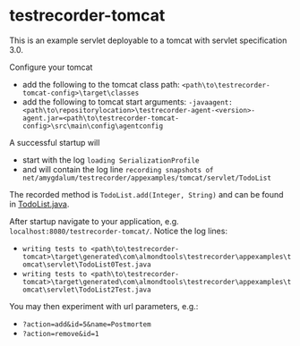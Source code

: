 # testrecorder-tomcat

This is an example servlet deployable to a tomcat with servlet specification 3.0.

Configure your tomcat
* add the following to the tomcat class path: `<path\to\testrecorder-tomcat-config>\target\classes`
* add the following to tomcat start arguments: `-javaagent:<path\to\repositorylocation>\testrecorder-agent-<version>-agent.jar=<path\to\testrecorder-tomcat-config>\src\main\config\agentconfig`

A successful startup will 
* start with the log `loading SerializationProfile` 
* and will contain the log line `recording snapshots of net/amygdalum/testrecorder/appexamples/tomcat/servlet/TodoList`

The recorded method is `TodoList.add(Integer, String)` and can be found in [TodoList.java](https://github.com/almondtools/testrecorder-application-examples/blob/master/testrecorder-tomcat/src/main/java/net/amygdalum/testrecorder/appexamples/tomcat/servlet/TodoList.java).

After startup navigate to your application, e.g. `localhost:8080/testrecorder-tomcat/`. Notice the log lines:
* `writing tests to <path\to\testrecorder-tomcat>\target\generated\com\almondtools\testrecorder\appexamples\tomcat\servlet\TodoList0Test.java`
* `writing tests to <path\to\testrecorder-tomcat>\target\generated\com\almondtools\testrecorder\appexamples\tomcat\servlet\TodoList2Test.java`


You may then experiment with url parameters, e.g.:
* `?action=add&id=5&name=Postmortem`
* `?action=remove&id=1`